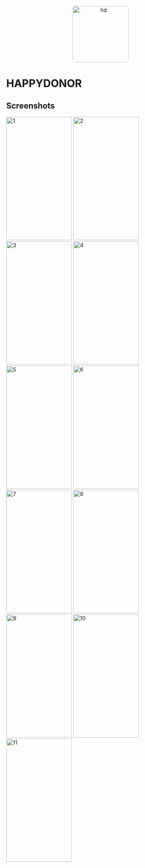 <p align="center">
<img style= "border-radius : 8px " height="150px" width="150px" src="https://user-images.githubusercontent.com/92852926/179365948-c4cd52b1-0cfe-40b3-be68-626b99283212.png" alt="hd"/>
</p>

# HAPPYDONOR

## Screenshots

<p>
<img height="328px" width="175px" src="" alt="1"/>
<img height="328px" width="175px" src="screenshots/2.png" alt="2"/>
<img height="328px" width="175px" src="screenshots/3.png" alt="3"/>
<img height="328px" width="175px" src="screenshots/4.png" alt="4"/>
<img height="328px" width="175px" src="screenshots/1.png" alt="5"/>
<img height="328px" width="175px" src="screenshots/2.png" alt="6"/>
<img height="328px" width="175px" src="screenshots/3.png" alt="7"/>
<img height="328px" width="175px" src="screenshots/4.png" alt="8"/>
<img height="328px" width="175px" src="screenshots/2.png" alt="9"/>
<img height="328px" width="175px" src="screenshots/3.png" alt="10"/>
<img height="328px" width="175px" src="screenshots/4.png" alt="11"/>
</p>

